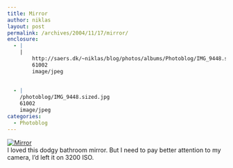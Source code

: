 ```yaml
---
title: Mirror
author: niklas
layout: post
permalink: /archives/2004/11/17/mirror/
enclosure:
  - |
    |
        http://saers.dk/~niklas/blog/photos/albums/Photoblog/IMG_9448.sized.jpg
        61002
        image/jpeg
        
        
  - |
    /photoblog/IMG_9448.sized.jpg
    61002
    image/jpeg
categories:
  - Photoblog
---
```

<a href="http://blog.saers.com/photos/Photoblog/IMG_9448" class="broken_link"><img alt="Mirror" border="0" src="/photoblog/IMG_9448.sized.jpg" /></a>  
I loved this dodgy bathroom mirror. But I need to pay better attention to my camera, I&#8217;d left it on 3200 ISO.